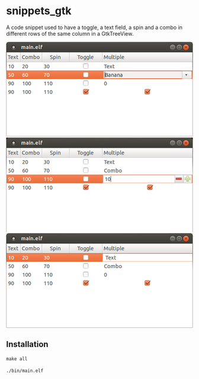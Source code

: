 snippets_gtk
============

A code snippet used to have a toggle, a text field, a spin and a combo in different rows of the same column in a GtkTreeView.

![Screenshots](gtkcellrenderermultiple/screenshot_combo.png "Screenshots combo")
![Screenshots](gtkcellrenderermultiple/screenshot_spin.png "Screenshots combo")
![Screenshots](gtkcellrenderermultiple/screenshot_text.png "Screenshots combo")

Installation
-----------

```
make all

./bin/main.elf
```
